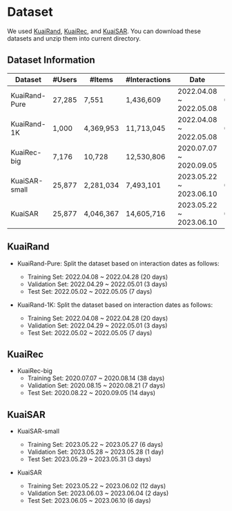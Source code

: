 # Dataset

We used [KuaiRand](https://kuairand.com/), [KuaiRec](https://kuairec.com/), and [KuaiSAR](https://kuaisar.github.io/). You can download these datasets and unzip them into current directory.

## Dataset Information

| Dataset       | #Users | #Items    | #Interactions | Date                    | Density |
| ------------- | ------ | --------- | ------------- | ----------------------- | ------- |
| KuaiRand-Pure | 27,285 | 7,551     | 1,436,609     | 2022.04.08 ~ 2022.05.08 | 0.6973% |
| KuaiRand-1K   | 1,000  | 4,369,953 | 11,713,045    | 2022.04.08 ~ 2022.05.08 | 0.2680% |
| KuaiRec-big   | 7,176  | 10,728    | 12,530,806    | 2020.07.07 ~ 2020.09.05 | 16.3%   |
| KuaiSAR-small | 25,877 | 2,281,034 | 7,493,101     | 2023.05.22 ~ 2023.06.10 | 0.0127% |
| KuaiSAR       | 25,877 | 4,046,367 | 14,605,716    | 2023.05.22 ~ 2023.06.10 | 0.0139% |



## KuaiRand

*   KuaiRand-Pure: Split the dataset based on interaction dates as follows:
    *   Training Set: 2022.04.08 ~ 2022.04.28 (20 days)
    *   Validation Set: 2022.04.29 ~ 2022.05.01 (3 days)
    *   Test Set: 2022.05.02 ~ 2022.05.05 (7 days)

*   KuaiRand-1K: Split the dataset based on interaction dates as follows:
    *   Training Set: 2022.04.08 ~ 2022.04.28 (20 days)
    *   Validation Set: 2022.04.29 ~ 2022.05.01 (3 days)
    *   Test Set: 2022.05.02 ~ 2022.05.05 (7 days)



## KuaiRec

*   KuaiRec-big
    *   Training Set: 2020.07.07 ~ 2020.08.14 (38 days)
    *   Validation Set: 2020.08.15 ~ 2020.08.21 (7 days)
    *   Test Set: 2020.08.22 ~ 2020.09.05 (14 days)



## KuaiSAR

*   KuaiSAR-small
    *   Training Set: 2023.05.22 ~ 2023.05.27 (6 days)
    *   Validation Set: 2023.05.28 ~ 2023.05.28 (1 day)
    *   Test Set: 2023.05.29 ~ 2023.05.31 (3 days)

*   KuaiSAR
    *   Training Set: 2023.05.22 ~ 2023.06.02 (12 days)
    *   Validation Set: 2023.06.03 ~ 2023.06.04 (2 days)
    *   Test Set: 2023.06.05 ~ 2023.06.10 (6 days)

